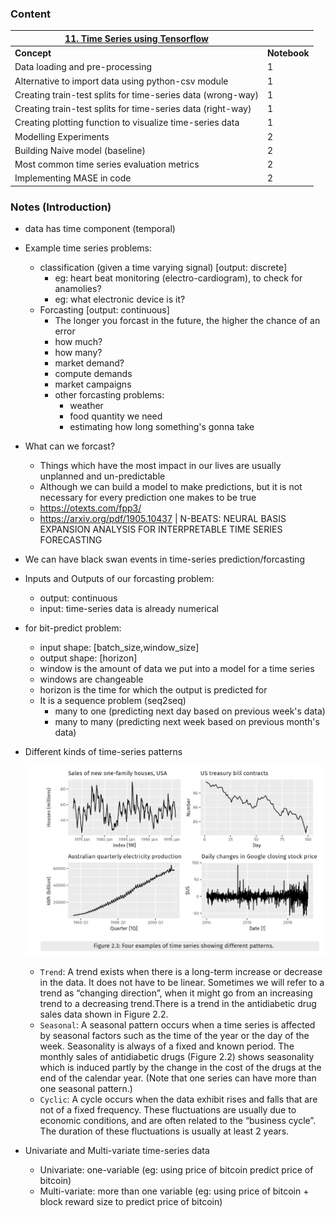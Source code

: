 ### Content

| <u>**11. Time Series using Tensorflow**</u>  ||
|---------|----------|
| **Concept** | **Notebook** |
|Data loading and pre-processing|1|
|Alternative to import data using python-csv module |1|
|Creating train-test splits for time-series data (wrong-way)|1|
|Creating train-test splits for time-series data (right-way)|1|
|Creating plotting function to visualize time-series data |1|
|Modelling Experiments |2|
|Building Naive model (baseline) |2|
|Most common time series evaluation metrics |2|
|Implementing MASE in code |2|



### Notes (Introduction)
* data has time component (temporal)
* Example time series problems:
  * classification (given a time varying signal) [output: discrete]
    * eg: heart beat monitoring (electro-cardiogram), to check for anamolies?
    * eg: what electronic device is it?
  * Forcasting [output: continuous]
    * The longer you forcast in the future, the higher the chance of an error
    * how much?
    * how many?
    * market demand?
    * compute demands
    * market campaigns
    * other forcasting problems:
      * weather
      * food quantity we need
      * estimating how long something's gonna take
* What can we forcast?
  * Things which have the most impact in our lives are usually unplanned and un-predictable
  * Although we can build a model to make predictions, but it is not necessary for every prediction one makes to be true
  * https://otexts.com/fpp3/
  * https://arxiv.org/pdf/1905.10437 | N-BEATS: NEURAL BASIS EXPANSION ANALYSIS FOR
INTERPRETABLE TIME SERIES FORECASTING
* We can have black swan events in time-series prediction/forcasting
* Inputs and Outputs of our forcasting problem:
  * output: continuous
  * input: time-series data is already numerical
* for bit-predict problem:
  * input shape: [batch_size,window_size]
  * output shape: [horizon]
  * window is the amount of data we put into a model for a time series
  * windows are changeable
  * horizon is the time for which the output is predicted for
  * It is a sequence problem (seq2seq)
    * many to one (predicting next day based on previous week's data)
    * many to many (predicting next week based on previous month's data)
* Different kinds of time-series patterns
  
  <img src ='time_series_patterns.png'></img>
  * `Trend`: A trend exists when there is a long-term increase or decrease in the data. It does not have to be linear. Sometimes we will refer to a trend as “changing direction”, when it might go from an increasing trend to a decreasing trend.There is a trend in the antidiabetic drug sales data shown in Figure 2.2.
  * `Seasonal`: A seasonal pattern occurs when a time series is affected by seasonal factors such as the time of the year or the day of the week. Seasonality is always of a fixed and known period. The monthly sales of antidiabetic drugs (Figure 2.2) shows seasonality which is induced partly by the change in the cost of the drugs at the end of the calendar year. (Note that one series can have more than one seasonal pattern.)
  * `Cyclic`: A cycle occurs when the data exhibit rises and falls that are not of a fixed frequency. These fluctuations are usually due to economic conditions, and are often related to the “business cycle”. The duration of these fluctuations is usually at least 2 years.
  
* Univariate and Multi-variate time-series data
  * Univariate: one-variable (eg: using price of bitcoin predict price of bitcoin)
  * Multi-variate: more than one variable (eg: using price of bitcoin + block reward size to predict price of bitcoin)

    
